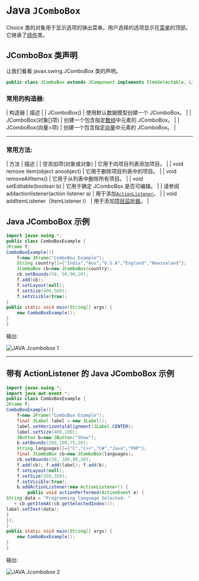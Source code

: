 # Java `JComboBox`



Choice 类的对象用于显示选项的弹出菜单。用户选择的选项显示在[菜单](java-jmenuitem-and-jmenu)的顶部。它继承了[组件](java-jcomponent)类。

## JComboBox 类声明

让我们看看 javax.swing.JComboBox 类的声明。

```java
public class JComboBox extends JComponent implements ItemSelectable, ListDataListener, ActionListener, Accessible

```

### 常用的构造器:

| 构造器 | 描述 |
| JComboBox() | 使用默认数据模型创建一个 JComboBox。 |
| JComboBox(对象[]项) | 创建一个包含指定[数组](array-in-java)中元素的 JComboBox。 |
| JComboBox(向量>项) | 创建一个包含指定[向量](scala-vector)中元素的 JComboBox。 |

* * *

### 常用方法:

| 方法 | 描述 |
| 空添加项(对象或对象) | 它用于向项目列表添加项目。 |
| void remove item(object anoobject) | 它用于删除项目列表中的项目。 |
| void removeAllItems() | 它用于从列表中删除所有项目。 |
| void setEditable(boolean b) | 它用于确定 JComboBox 是否可编辑。 |
| 请参阅 addactionlistener(action listener a) | 用于添加[`ActionListener`](java-actionlistener)。 |
| void addItemListener（ItemListener i） | 用于添加[项目监听器](java-itemlistener)。 |

## Java JComboBox 示例

```java
import javax.swing.*;  
public class ComboBoxExample {  
JFrame f;  
ComboBoxExample(){  
    f=new JFrame("ComboBox Example");  
    String country[]={"India","Aus","U.S.A","England","Newzealand"};      
    JComboBox cb=new JComboBox(country);  
    cb.setBounds(50, 50,90,20);  
    f.add(cb);      
    f.setLayout(null);  
    f.setSize(400,500);  
    f.setVisible(true);       
}  
public static void main(String[] args) {  
    new ComboBoxExample();       
}  
} 

```

输出:

![JAVA Jcombobox 1](../img/fbe8a2c20161ea3ac1fb661267e9d89a.png)

* * *

## 带有 ActionListener 的 Java JComboBox 示例

```java
import javax.swing.*;  
import java.awt.event.*;  
public class ComboBoxExample {  
JFrame f;  
ComboBoxExample(){  
    f=new JFrame("ComboBox Example"); 
    final JLabel label = new JLabel();        
    label.setHorizontalAlignment(JLabel.CENTER);
    label.setSize(400,100);
    JButton b=new JButton("Show");
    b.setBounds(200,100,75,20);
    String languages[]={"C","C++","C#","Java","PHP"};      
    final JComboBox cb=new JComboBox(languages);  
    cb.setBounds(50, 100,90,20);  
    f.add(cb); f.add(label); f.add(b);  
    f.setLayout(null);  
    f.setSize(350,350);  
    f.setVisible(true);     
    b.addActionListener(new ActionListener() {
        public void actionPerformed(ActionEvent e) {     
String data = "Programming language Selected: " 
   + cb.getItemAt(cb.getSelectedIndex());
label.setText(data);
}
}); 	    
}  
public static void main(String[] args) {  
    new ComboBoxExample();       
}  
}  

```

输出:

![JAVA Jcombobox 2](../img/c29b1ffcda931cad1ee32979b04a523a.png)